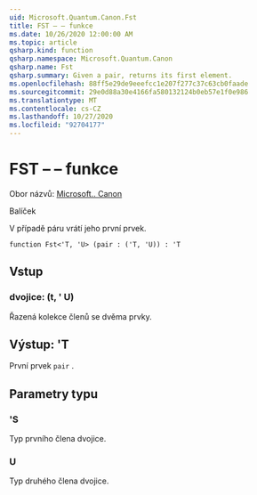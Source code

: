 ```yaml
---
uid: Microsoft.Quantum.Canon.Fst
title: FST – – funkce
ms.date: 10/26/2020 12:00:00 AM
ms.topic: article
qsharp.kind: function
qsharp.namespace: Microsoft.Quantum.Canon
qsharp.name: Fst
qsharp.summary: Given a pair, returns its first element.
ms.openlocfilehash: 88ff5e29de9eeefcc1e207f277c37c63cb0faade
ms.sourcegitcommit: 29e0d88a30e4166fa580132124b0eb57e1f0e986
ms.translationtype: MT
ms.contentlocale: cs-CZ
ms.lasthandoff: 10/27/2020
ms.locfileid: "92704177"
---
```

# <a name="fst-function"></a>FST – – funkce

Obor názvů: [Microsoft.. Canon](xref:Microsoft.Quantum.Canon)

Balíček [](https://nuget.org/packages/)


V případě páru vrátí jeho první prvek.

```qsharp
function Fst<'T, 'U> (pair : ('T, 'U)) : 'T
```


## <a name="input"></a>Vstup

### <a name="pair--tu"></a>dvojice: (t, ' U)

Řazená kolekce členů se dvěma prvky.



## <a name="output--t"></a>Výstup: 'T

První prvek `pair` .

## <a name="type-parameters"></a>Parametry typu

### <a name="t"></a>'S

Typ prvního člena dvojice.
### <a name="u"></a>U

Typ druhého člena dvojice.